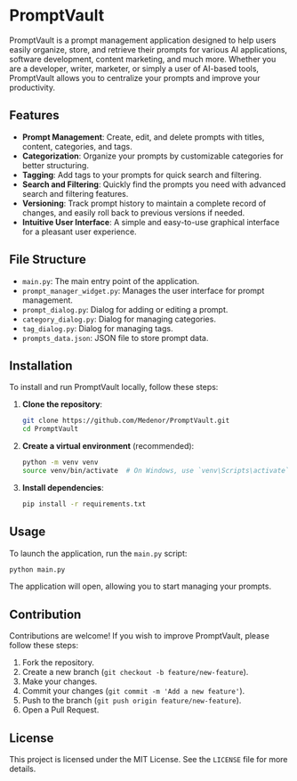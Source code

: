# PromptVault

PromptVault is a prompt management application designed to help users easily organize, store, and retrieve their prompts for various AI applications, software development, content marketing, and much more. Whether you are a developer, writer, marketer, or simply a user of AI-based tools, PromptVault allows you to centralize your prompts and improve your productivity.

## Features

*   **Prompt Management**: Create, edit, and delete prompts with titles, content, categories, and tags.
*   **Categorization**: Organize your prompts by customizable categories for better structuring.
*   **Tagging**: Add tags to your prompts for quick search and filtering.
*   **Search and Filtering**: Quickly find the prompts you need with advanced search and filtering features.
*   **Versioning**: Track prompt history to maintain a complete record of changes, and easily roll back to previous versions if needed.
*   **Intuitive User Interface**: A simple and easy-to-use graphical interface for a pleasant user experience.

## File Structure

*   `main.py`: The main entry point of the application.
*   `prompt_manager_widget.py`: Manages the user interface for prompt management.
*   `prompt_dialog.py`: Dialog for adding or editing a prompt.
*   `category_dialog.py`: Dialog for managing categories.
*   `tag_dialog.py`: Dialog for managing tags.
*   `prompts_data.json`: JSON file to store prompt data.

## Installation

To install and run PromptVault locally, follow these steps:

1.  **Clone the repository**:
    ```bash
    git clone https://github.com/Medenor/PromptVault.git
    cd PromptVault
    ```

2.  **Create a virtual environment** (recommended):
    ```bash
    python -m venv venv
    source venv/bin/activate  # On Windows, use `venv\Scripts\activate`
    ```

3.  **Install dependencies**:
    ```bash
    pip install -r requirements.txt
    ```

## Usage

To launch the application, run the `main.py` script:

```bash
python main.py
```

The application will open, allowing you to start managing your prompts.

## Contribution

Contributions are welcome! If you wish to improve PromptVault, please follow these steps:

1.  Fork the repository.
2.  Create a new branch (`git checkout -b feature/new-feature`).
3.  Make your changes.
4.  Commit your changes (`git commit -m 'Add a new feature'`).
5.  Push to the branch (`git push origin feature/new-feature`).
6.  Open a Pull Request.

## License

This project is licensed under the MIT License. See the `LICENSE` file for more details.
